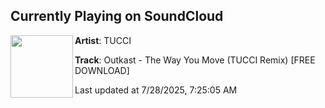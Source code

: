 ## Currently Playing on SoundCloud

[<img align="left" width="100" src="https://i1.sndcdn.com/artworks-i4cOdLLrtnOsxTk7-3srjOw-t500x500.jpg">](https://soundcloud.com/edmfamilyextras/outkast-the-way-you-move-tucci-remix-free-download)

**Artist**: TUCCI 

**Track**: Outkast - The Way You Move (TUCCI Remix) [FREE DOWNLOAD]

Last updated at 7/28/2025, 7:25:05 AM
